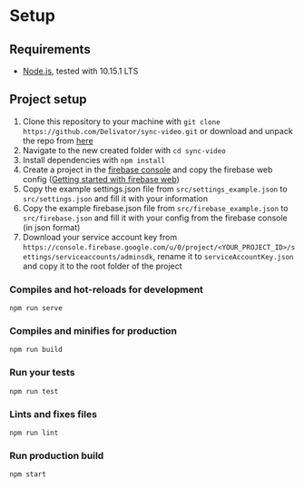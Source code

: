 # Setup

## Requirements
- [Node.js](https://nodejs.org/), tested with 10.15.1 LTS

## Project setup
1. Clone this repository to your machine with `git clone https://github.com/Delivator/sync-video.git` or download and unpack the repo from [here](https://github.com/Delivator/sync-video/archive/master.zip)
2. Navigate to the new created folder with `cd sync-video`
3. Install dependencies with `npm install`
4. Create a project in the [firebase console](https://console.firebase.google.com/) and copy the firebase web config ([Getting started with firebase web](https://firebase.google.com/docs/web/setup))
5. Copy the example settings.json file from `src/settings_example.json` to `src/settings.json` and fill it with your information
6. Copy the example firebase.json file from `src/firebase_example.json` to `src/firebase.json` and fill it with your config from the firebase console (in json format)
7. Download your service account key from `https://console.firebase.google.com/u/0/project/<YOUR_PROJECT_ID>/settings/serviceaccounts/adminsdk`, rename it to `serviceAccountKey.json` and copy it to the root folder of the project

### Compiles and hot-reloads for development
```
npm run serve
```

### Compiles and minifies for production
```
npm run build
```

### Run your tests
```
npm run test
```

### Lints and fixes files
```
npm run lint
```

### Run production build
```
npm start
```
